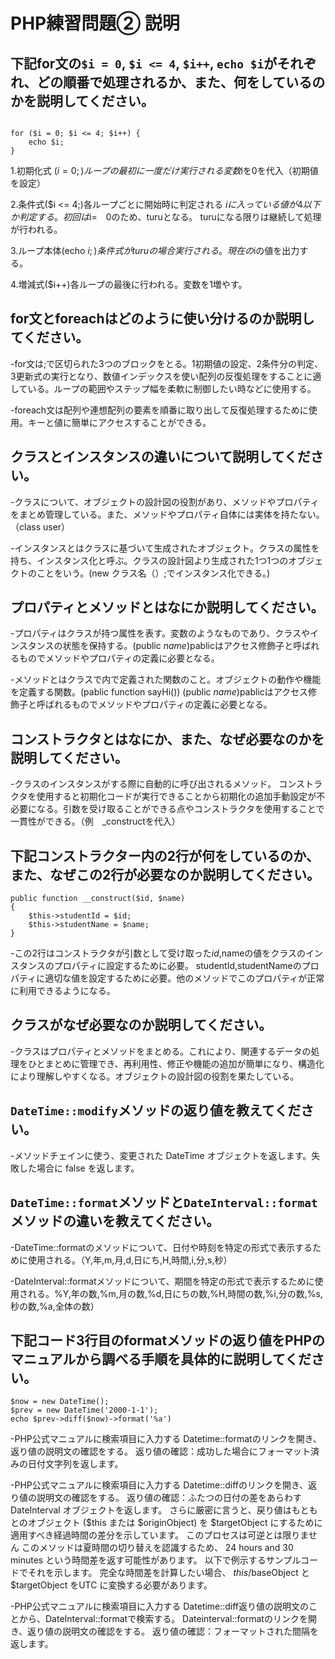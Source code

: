 # PHP練習問題② 説明

## 下記for文の`$i = 0`, `$i <= 4`, `$i++`, `echo $i`がそれぞれ、どの順番で処理されるか、また、何をしているのかを説明してください。
```

for ($i = 0; $i <= 4; $i++) {
    echo $i;
}
```

1.初期化式 ($i = 0;)ループの最初に一度だけ実行される
　変数$iを0を代入（初期値を設定） 　

2.条件式($i <= 4;)各ループごとに開始時に判定される $iに入っている値が　　
4以下か判定する。初回は$i=　0のため、turuとなる。 turuになる限りは継続して処理が行われる。 

3.ループ本体(echo $i;)条件式がturuの場合実行される。現在の$iの値を出力する。 

4.増減式($i++)各ループの最後に行われる。変数を1増やす。

## for文とforeachはどのように使い分けるのか説明してください。
-for文は;で区切られた3つのブロックをとる。1初期値の設定、2条件分の判定、3更新式の実行となり、数値インデックスを使い配列の反復処理をすることに適している。ループの範囲やステップ幅を柔軟に制御したい時などに使用する。

-foreach文は配列や連想配列の要素を順番に取り出して反復処理するために使用。キーと値に簡単にアクセスすることができる。　 

## クラスとインスタンスの違いについて説明してください。
-クラスについて、オブジェクトの設計図の役割があり、メソッドやプロパティをまとめ管理している。また、メソッドやプロパティ自体には実体を持たない。（class user）

-インスタンスとはクラスに基づいて生成されたオブジェクト。クラスの属性を持ち、インスタンス化と呼ぶ。クラスの設計図より生成された1つ1つのオブジェクトのことをいう。(new クラス名（）;でインスタンス化できる。)

## プロパティとメソッドとはなにか説明してください。
-プロパティはクラスが持つ属性を表す。変数のようなものであり、クラスやインスタンスの状態を保持する。(public $name)$pablicはアクセス修飾子と呼ばれるものでメソッドやプロパティの定義に必要となる。

-メソッドとはクラスで内で定義された関数のこと。オブジェクトの動作や機能を定義する関数。(pablic function sayHi())
(public $name)$pablicはアクセス修飾子と呼ばれるものでメソッドやプロパティの定義に必要となる。
 
## コンストラクタとはなにか、また、なぜ必要なのかを説明してください。
-クラスのインスタンスがする際に自動的に呼び出されるメソッド。
コンストラクタを使用すると初期化コードが実行できることから初期化の追加手動設定が不必要になる。引数を受け取ることができる点やコンストラクタを使用することで一貫性ができる。（例　_constructを代入）


## 下記コンストラクター内の2行が何をしているのか、また、なぜこの2行が必要なのか説明してください。
```
public function __construct($id, $name)
{
    $this->studentId = $id;
    $this->studentName = $name;
}
```
-この2行はコンストラクタが引数として受け取った$id,$nameの値をクラスのインスタンスのプロパティに設定するために必要。
studentId,studentNameのプロパティに適切な値を設定するために必要。他のメソッドでこのプロパティが正常に利用できるようになる。

## クラスがなぜ必要なのか説明してください。
-クラスはプロパティとメソッドをまとめる。これにより、関連するデータの処理をひとまとめに管理でき、再利用性、修正や機能の追加が簡単になり、構造化により理解しやすくなる。オブジェクトの設計図の役割を果たしている。
 
## `DateTime::modify`メソッドの返り値を教えてください。
-メソッドチェインに使う、変更された DateTime オブジェクトを返します。失敗した場合に false を返します。 
 

## `DateTime::format`メソッドと`DateInterval::format`メソッドの違いを教えてください。
-DateTime::formatのメソッドについて、日付や時刻を特定の形式で表示するために使用される。（Y,年,m,月,d,日にち,H,時間,i,分,s,秒）

-DateInterval::formatメソッドについて、期間を特定の形式で表示するために使用される。%Y,年の数,%m,月の数,%d,日にちの数,%H,時間の数,%i,分の数,%s,秒の数,%a,全体の数）
 

## 下記コード3行目のformatメソッドの返り値をPHPのマニュアルから調べる手順を具体的に説明してください。
```
$now = new DateTime();
$prev = new DateTime('2000-1-1');
echo $prev->diff($now)->format('%a')
```
-PHP公式マニュアルに検索項目に入力する
Datetime::formatのリンクを開き、返り値の説明文の確認をする。
返り値の確認：成功した場合にフォーマット済みの日付文字列を返します。

-PHP公式マニュアルに検索項目に入力する
Datetime::diffのリンクを開き、返り値の説明文の確認をする。
返り値の確認：ふたつの日付の差をあらわす DateInterval オブジェクトを返します。
さらに厳密に言うと、戻り値はもともとのオブジェクト ($this または $originObject) を $targetObject にするために適用すべき経過時間の差分を示しています。 このプロセスは可逆とは限りません
このメソッドは夏時間の切り替えを認識するため、 24 hours and 30 minutes という時間差を返す可能性があります。 以下で例示するサンプルコードでそれを示します。 完全な時間差を計算したい場合、 $this/$baseObject と $targetObject をUTC に変換する必要があります。

-PHP公式マニュアルに検索項目に入力する
Datetime::diff返り値の説明文のことから、DateInterval::formatで検索する。
Dateinterval::formatのリンクを開き、返り値の説明文の確認をする。
返り値の確認：フォーマットされた間隔を返します。

